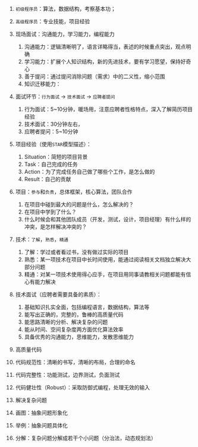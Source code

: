 1. `初级程序员`：算法，数据结构，考察基本功；
2. `高级程序员`：专业技能，项目经验
   
3. 现场面试：沟通能力，学习能力，编程能力
   1. 沟通能力：逻辑清晰明了，语言详略得当，表述的时候重点突出，观点明确
   2. 学习能力：扩展个人知识结构，新的先进技术，要有学习愿望，保持好奇心
   3. 善于提问：通过提问消除问题（需求）中的二义性，缩小范围
   4. 知识迁移能力：
   
4. 面试环节：`行为面试` -> `技术面试` -> `应聘者提问`
   1. 行为面试：5~10分钟，暖场用，注意应聘者性格特点，深入了解简历项目经验
   2. 技术面试：30分钟左右，
   3. 应聘者提问：5~10分钟
   
5. 项目经验（使用`STAR`模型描述）：
   1. Situation：简短的项目背景
   2. Task：自己完成的任务
   3. Action：为了完成任务自己做了哪些个工作，是怎么做的
   4. Result：自己的贡献
   
6. 项目：`参与`和`负责`，总体框架，核心算法，团队合作
   1. 在项目中碰到最大的问题是什么，怎么解决的？
   2. 在项目中学到了什么？
   3. 什么时候会和其他团队成员（开发，测试，设计，项目经理）有什么样的冲突，是怎样解决冲突的？
   
7. 技术：`了解`，`熟悉`，`精通`
   1. 了解：学过或者看过书，没有做过实际的项目
   2. 熟悉：某一项技术在项目中长时间使用，能通过阅读相关文档独立解决大部分问题
   3. 精通：对某一项技术使用得心应手，在项目用同事请教相关问题都能有信心有能力解决
   
8. 技术面试（应聘者需要具备的素质）：
   1. 基础知识扎实全面，包括编程语言，数据结构，算法等
   2. 能写出正确的，完整的，鲁棒的高质量代码
   3. 能思路清晰的分析、解决复杂的问题
   4. 能从时间、空间复杂度两方面优化算法效率
   5. 具备优秀的沟通能力，思维能力，发散思维能力
   
9.  高质量代码
   6. 代码规范性：清晰的书写，清晰的布局，合理的命名
   7. 代码完整性：功能测试，边界测试，负面测试
   8. 代码健壮性（Robust）：采取防御式编程，处理无效的输入

10. 解决复杂问题
   9.  画图：抽象问题形象化
   10. 举例：抽象问题具体化
   11. 分解：复杂问题分解成若干个小问题（分治法，动态规划法）

